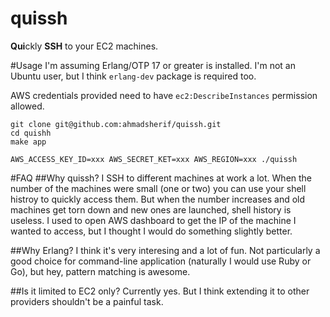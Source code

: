 # quissh
**Qui**ckly **SSH** to your EC2 machines.

#Usage
I'm assuming Erlang/OTP 17 or greater is installed. I'm not an Ubuntu user, but I think `erlang-dev` package is required too.

AWS credentials provided need to have `ec2:DescribeInstances` permission allowed.

```
git clone git@github.com:ahmadsherif/quissh.git
cd quishh
make app

AWS_ACCESS_KEY_ID=xxx AWS_SECRET_KET=xxx AWS_REGION=xxx ./quissh
```

#FAQ
##Why quissh?
I SSH to different machines at work a lot. When the number of the machines were small (one or two)
you can use your shell histroy to quickly access them. But when the number increases and old machines
get torn down and new ones are launched, shell history is useless. I used to open AWS dashboard to get
the IP of the machine I wanted to access, but I thought I would do something slightly better.

##Why Erlang?
I think it's very interesing and a lot of fun. Not particularly a good choice for command-line
application (naturally I would use Ruby or Go), but hey, pattern matching is awesome.

##Is it limited to EC2 only?
Currently yes. But I think extending it to other providers shouldn't be a painful task.
